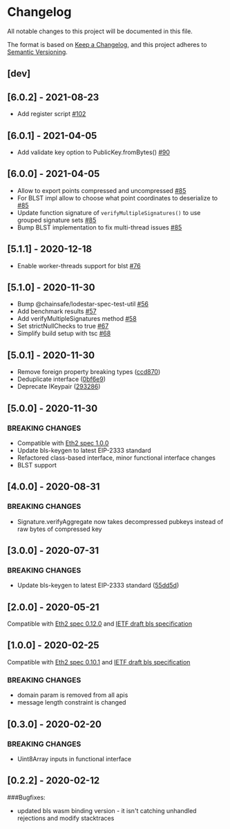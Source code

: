 # Changelog

All notable changes to this project will be documented in this file.

The format is based on [Keep a Changelog](https://keepachangelog.com/en/1.0.0/),
and this project adheres to [Semantic Versioning](https://semver.org/spec/v2.0.0.html).

## [dev]

## [6.0.2] - 2021-08-23

- Add register script [#102](https://github.com/ChainSafe/bls/pull/102)

## [6.0.1] - 2021-04-05

- Add validate key option to PublicKey.fromBytes() [#90](https://github.com/ChainSafe/bls/pull/90)

## [6.0.0] - 2021-04-05

- Allow to export points compressed and uncompressed [#85](https://github.com/ChainSafe/bls/pull/85)
- For BLST impl allow to choose what point coordinates to deserialize to [#85](https://github.com/ChainSafe/bls/pull/85)
- Update function signature of `verifyMultipleSignatures()` to use grouped signature sets [#85](https://github.com/ChainSafe/bls/pull/85)
- Bump BLST implementation to fix multi-thread issues [#85](https://github.com/ChainSafe/bls/pull/85)

## [5.1.1] - 2020-12-18

- Enable worker-threads support for blst [#76](https://github.com/ChainSafe/bls/pull/76)

## [5.1.0] - 2020-11-30

- Bump @chainsafe/lodestar-spec-test-util [#56](https://github.com/ChainSafe/bls/pull/56)
- Add benchmark results [#57](https://github.com/ChainSafe/bls/pull/57)
- Add verifyMultipleSignatures method [#58](https://github.com/ChainSafe/bls/pull/58)
- Set strictNullChecks to true [#67](https://github.com/ChainSafe/bls/pull/67)
- Simplify build setup with tsc [#68](https://github.com/ChainSafe/bls/pull/68)

## [5.0.1] - 2020-11-30

- Remove foreign property breaking types ([ccd870](https://github.com/chainsafe/bls/commit/ccd870))
- Deduplicate interface ([0bf6e9](https://github.com/chainsafe/bls/commit/0bf6e9))
- Deprecate IKeypair ([293286](https://github.com/chainsafe/bls/commit/293286))

## [5.0.0] - 2020-11-30

### BREAKING CHANGES

- Compatible with [Eth2 spec 1.0.0](https://github.com/ethereum/eth2.0-specs/blob/v1.0.0/specs/phase0/beacon-chain.md#bls-signatures)
- Update bls-keygen to latest EIP-2333 standard
- Refactored class-based interface, minor functional interface changes
- BLST support

## [4.0.0] - 2020-08-31

### BREAKING CHANGES

- Signature.verifyAggregate now takes decompressed pubkeys instead of raw bytes of compressed key

## [3.0.0] - 2020-07-31

### BREAKING CHANGES

- Update bls-keygen to latest EIP-2333 standard ([55dd5d](https://github.com/chainsafe/bls/commit/55dd5d))

## [2.0.0] - 2020-05-21

Compatible with [Eth2 spec 0.12.0](https://github.com/ethereum/eth2.0-specs/blob/v0.12.0/specs/phase0/beacon-chain.md#bls-signatures)
and [IETF draft bls specification](https://github.com/ethereum/eth2.0-specs/blob/v0.12.0/specs/phase0/beacon-chain.md#bls-signatures)

## [1.0.0] - 2020-02-25

Compatible with [Eth2 spec 0.10.1](https://github.com/ethereum/eth2.0-specs/blob/v0.10.1/specs/phase0/beacon-chain.md#bls-signatures)
and [IETF draft bls specification](https://github.com/ethereum/eth2.0-specs/blob/v0.10.1/specs/phase0/beacon-chain.md#bls-signatures)

### BREAKING CHANGES

- domain param is removed from all apis
- message length constraint is changed

## [0.3.0] - 2020-02-20

### BREAKING CHANGES

- Uint8Array inputs in functional interface

## [0.2.2] - 2020-02-12

###Bugfixes:

- updated bls wasm binding version - it isn't catching unhandled rejections and modify stacktraces
